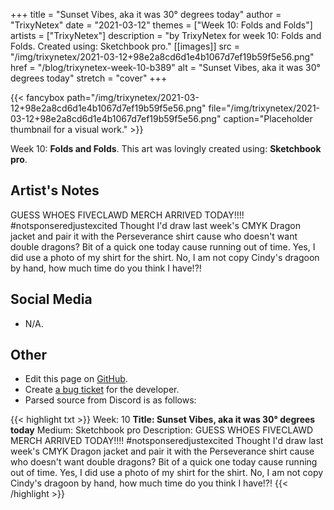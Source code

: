 +++
title =       "Sunset Vibes, aka it was 30° degrees today"
author =      "TrixyNetex"
date =        "2021-03-12"
themes =      ["Week 10: Folds and Folds"]
artists =     ["TrixyNetex"]
description = "by TrixyNetex for week 10: Folds and Folds. Created using: Sketchbook pro."
[[images]]
              src = "/img/trixynetex/2021-03-12+98e2a8cd6d1e4b1067d7ef19b59f5e56.png"
              href = "/blog/trixynetex-week-10-b389"
              alt = "Sunset Vibes, aka it was 30° degrees today"
              stretch = "cover"
+++


{{< fancybox path="/img/trixynetex/2021-03-12+98e2a8cd6d1e4b1067d7ef19b59f5e56.png" file="/img/trixynetex/2021-03-12+98e2a8cd6d1e4b1067d7ef19b59f5e56.png" caption="Placeholder thumbnail for a visual work." >}}


Week 10: **Folds and Folds**. This art was lovingly created using: **Sketchbook pro**.

## Artist's Notes

GUESS WHOES FIVECLAWD MERCH ARRIVED TODAY!!!!
#notsponseredjustexcited
Thought I'd draw last week's CMYK Dragon jacket and pair it with the Perseverance shirt cause who doesn't want double dragons?
Bit of a quick one today cause running out of time. Yes, I did use a photo of my shirt for the shirt. No, I am not copy Cindy's dragoon by hand, how much time do you think I have!?!

## Social Media

- N/A.

## Other

- Edit this page on [GitHub](https://github.com/teaminkling/web-refresh/edit/main/content/blog/trixynetex-week-10-b389.md).
- Create [a bug ticket](https://github.com/teaminkling/web-refresh/issues/new?assignees=&labels=bug&template=problem-report.md&title=) for the developer.
- Parsed source from Discord is as follows:

{{< highlight txt >}}
Week: 10
**Title: Sunset Vibes, aka it was 30° degrees today**
Medium: Sketchbook pro
Description: GUESS WHOES FIVECLAWD MERCH ARRIVED TODAY!!!!
#notsponseredjustexcited
Thought I'd draw last week's CMYK Dragon jacket and pair it with the Perseverance shirt cause who doesn't want double dragons?
Bit of a quick one today cause running out of time. Yes, I did use a photo of my shirt for the shirt. No, I am not copy Cindy's dragoon by hand, how much time do you think I have!?!
{{< /highlight >}}